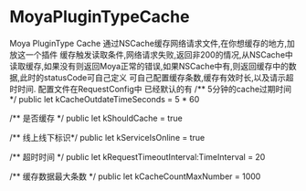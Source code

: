 # MoyaPluginTypeCache
Moya PluginType Cache
通过NSCache缓存网络请求文件,在你想缓存的地方,加放这一个插件
缓存触发读取条件,网络请求失败,返回非200的情况,从NSCache中读取缓存,如果没有则返回Moya正常的错误,如果NSCache中有,则返回缓存中的数据,此时的statusCode可自己定义
可自己配置缓存条数,缓存有效时长,以及请示超时时间.
配置文件在RequestConfig中
已经默认的有
/** 5分钟的cache过期时间 */
public let kCacheOutdateTimeSeconds = 5 * 60

/** 是否缓存 */
public let kShouldCache             = true

/** 线上线下标识*/
public let kServiceIsOnline         = true

/** 超时时间 */
public let kRequestTimeoutInterval:TimeInterval  = 20

/** 缓存数据最大条数 */
public let kCacheCountMaxNumber     = 1000

